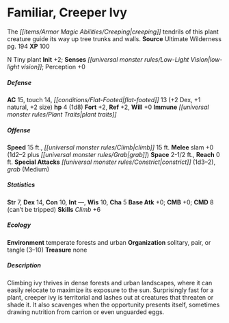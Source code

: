 ﻿---
cssclass: [monsters]
title1: Familiar, Creeper Ivy
desc_short: The creeping tendrils of this plant creature guide its way up tree trunks
  and walls.
title2: Creeper Ivy
CR: 1/4
sources:
- name: Ultimate Wilderness
  page: 194
  link: http://paizo.com/products/btpy9ujo
XP: 100
alignment: N
size: Tiny
type: plant
initiative:
  bonus: 2
senses:
  low-light vision: true
AC:
  AC: 15
  touch: 14
  flat_footed: 13
  components:
    dex: 2
    natural: 1
    size: 2
HP:
  HP: 4
  long: 1d8
saves:
  fort: 2
  ref: 2
  will: 0
immunities:
- plant traits
speeds:
  base: 15
  climb: 15
attacks:
  melee:
  - - text: slam +0 (1d2-2 plus grab)
      entries:
      - - damage: 1d2-2
        - effect: grab
      attack: slam
      bonus:
      - 0
  special:
  - constrict (1d3-2)
  - grab (Medium)
space: 2.5
reach: 0
ability_scores:
  STR: 7
  DEX: 14
  CON: 10
  INT:
  WIS: 10
  CHA: 5
BAB: 0
CMB: 0
CMD: 8
CMD_other: can't be tripped
skills:
  Climb: 6
  Perception: 0
ecology:
  environment: temperate forests and urban
  organization: solitary, pair, or tangle (3-10)
  treasure_type: none
desc_long: Climbing ivy thrives in dense forests and urban landscapes, where it can
  easily relocate to maximize its exposure to the sun. Surprisingly fast for a plant,
  creeper ivy is territorial and lashes out at creatures that threaten or shade it.
  It also scavenges when the opportunity presents itself, sometimes drawing nutrition
  from carrion or even unguarded eggs.

---

# Familiar, Creeper Ivy
The _[[items/Armor Magic Abilities/Creeping|creeping]]_ tendrils of this plant creature guide its way up tree trunks and walls.
**Source** Ultimate Wilderness pg. 194
**XP** 100

N Tiny plant
**Init** +2; **Senses** _[[universal monster rules/Low-Light Vision|low-light vision]]_; Perception +0

##### Defense

**AC** 15, touch 14, _[[conditions/Flat-Footed|flat-footed]]_ 13 (+2 Dex, +1 natural, +2 size)
**hp** 4 (1d8)
**Fort** +2, **Ref** +2, **Will** +0
**Immune** _[[universal monster rules/Plant Traits|plant traits]]_

##### Offense
**Speed** 15 ft., _[[universal monster rules/Climb|climb]]_ 15 ft.
**Melee** slam +0 (1d2–2 plus _[[universal monster rules/Grab|grab]]_)
**Space** 2-1/2 ft., **Reach** 0 ft.
**Special Attacks** _[[universal monster rules/Constrict|constrict]]_ (1d3–2), _grab_ (Medium)

##### Statistics
**Str** 7, **Dex** 14, **Con** 10, **Int** —, **Wis** 10, **Cha** 5
**Base Atk** +0; **CMB** +0; **CMD** 8 (can’t be tripped)
**Skills** _Climb_ +6

##### Ecology

**Environment** temperate forests and urban
**Organization** solitary, pair, or tangle (3–10)
**Treasure** none

##### Description

Climbing ivy thrives in dense forests and urban landscapes, where it can easily relocate to maximize its exposure to the sun. Surprisingly fast for a plant, creeper ivy is territorial and lashes out at creatures that threaten or shade it. It also scavenges when the opportunity presents itself, sometimes drawing nutrition from carrion or even unguarded eggs.